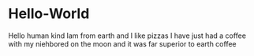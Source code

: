 # Hello-World


Hello human kind Iam from earth and I like pizzas
I have just had a coffee with my niehbored on the moon and it was far superior to earth coffee
